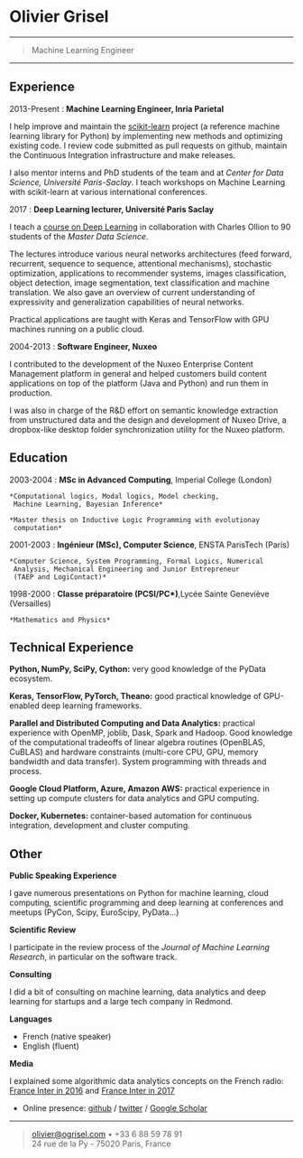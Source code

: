 Olivier Grisel
==============

----

>  Machine Learning Engineer

----


Experience
----------

2013-Present
: **Machine Learning Engineer, Inria Parietal**

I help improve and maintain the [scikit-learn] project (a reference
machine learning library for Python) by implementing new
methods and optimizing existing code. I review code submitted as pull
requests on github, maintain the Continuous Integration infrastructure
and make releases.

I also mentor interns and PhD students of the team and at *Center for
Data Science, Université Paris-Saclay*. I teach workshops on Machine
Learning with scikit-learn at various international conferences.

[scikit-learn]: https://scikit-learn.org

2017
: **Deep Learning lecturer, Université Paris Saclay**

I teach a [course on Deep Learning] in collaboration with Charles
Ollion to 90 students of the *Master Data Science*.

The lectures introduce various neural networks architectures (feed
forward, recurrent, sequence to sequence, attentional mechanisms),
stochastic optimization, applications to recommender systems, images
classification, object detection, image segmentation, text
classification and machine translation. We also gave an overview of
current understanding of expressivity and generalization capabilities of
neural networks.

Practical applications are taught with Keras and TensorFlow with GPU
machines running on a public cloud.

[course on Deep Learning]: https://m2dsupsdlclass.github.io/lectures-labs/ 

2004-2013
: **Software Engineer, Nuxeo**

I contributed to the development of the Nuxeo Enterprise Content
Management platform in general and helped customers build content
applications on top of the platform (Java and Python) and run them in
production.

I was also in charge of the R&D effort on semantic knowledge extraction
from unstructured data and the design and development of Nuxeo Drive, a
dropbox-like desktop folder synchronization utility for the Nuxeo
platform.

Education
---------

2003-2004
:   **MSc in Advanced Computing**, Imperial College (London)

    *Computational logics, Modal logics, Model checking,
     Machine Learning, Bayesian Inference*

    *Master thesis on Inductive Logic Programming with evolutionay
     computation*

2001-2003
:   **Ingénieur (MSc), Computer Science**, ENSTA ParisTech (Paris)

    *Computer Science, System Programming, Formal Logics, Numerical
     Analysis, Mechanical Engineering and Junior Entrepreneur
     (TAEP and LogiContact)*

1998-2000
:   **Classe préparatoire (PCSI/PC\*)**,Lycée Sainte Geneviève (Versailles)

    *Mathematics and Physics*


Technical Experience
--------------------

**Python, NumPy, SciPy, Cython:** very good knowledge of the PyData
ecosystem.

**Keras, TensorFlow, PyTorch, Theano:** good practical knowledge of
GPU-enabled deep learning frameworks.

**Parallel and Distributed Computing and Data Analytics:** practical
experience with OpenMP, joblib, Dask, Spark and Hadoop. Good knowledge
of the computational tradeoffs of linear algebra routines (OpenBLAS,
CuBLAS) and hardware constraints (multi-core CPU, GPU, memory bandwidth
and data transfer). System programming with threads and process.

**Google Cloud Platform, Azure, Amazon AWS:** practical
experience in setting up compute clusters for data analytics and GPU
computing.

**Docker, Kubernetes:** container-based automation for continuous
 integration, development and cluster computing.


[ref]: https://github.com/githubuser/superlongprojectname

Other
-----

**Public Speaking Experience**

I gave numerous presentations on Python for machine learning, cloud
computing, scientific programming and deep learning at conferences
and meetups (PyCon, Scipy, EuroScipy, PyData...)

**Scientific Review**

I participate in the review process of the *Journal of Machine Learning
Research*, in particular on the software track.

**Consulting**

I did a bit of consulting on machine learning, data analytics and deep
learning for startups and a large tech company in Redmond.

**Languages**

* French (native speaker)
* English (fluent)

**Media**

 I explained some algorithmic data analytics concepts on the French
    radio: [France Inter in 2016] and [France Inter in 2017]

[France Inter in 2016]: https://www.franceinter.fr/emissions/la-tete-au-carre/la-tete-au-carre-05-janvier-2016
[France Inter in 2017]: https://www.franceinter.fr/emissions/la-une-de-la-science/la-une-de-la-science-24-janvier-2017

* Online presence: [github] / [twitter] / [Google Scholar]

[Google Scholar]: https://scholar.google.fr/citations?user=duoYY64AAAAJ
[github]: https://github.com/ogrisel
[twitter]: https://twitter.com

----

> <olivier@ogrisel.com> • +33 6 88 59 78 91\
> 24 rue de la Py - 75020 Paris, France

